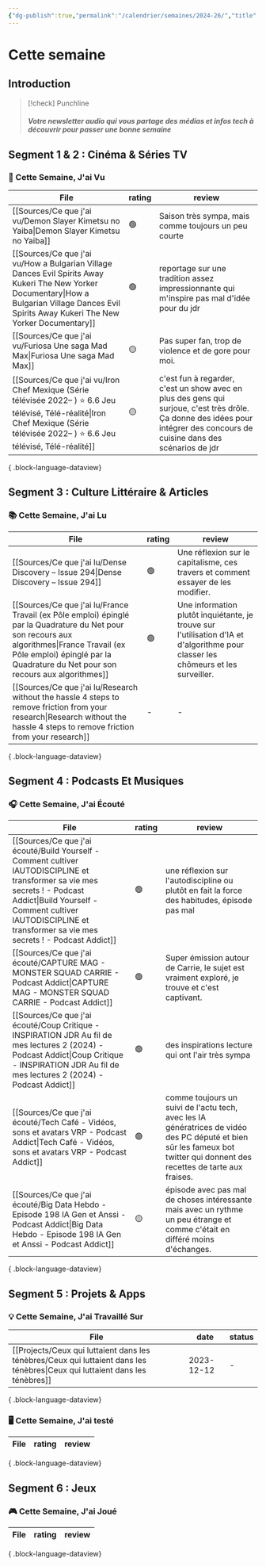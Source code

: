 ```yaml
---
{"dg-publish":true,"permalink":"/calendrier/semaines/2024-26/","title":"Cette semaine"}
---
```



# Cette semaine

## Introduction

> [!check] Punchline
> ##### Votre newsletter audio qui vous partage des médias et infos tech à découvrir pour passer une bonne semaine

## Segment 1 & 2 : Cinéma & Séries TV

### 🍿 Cette Semaine, J'ai Vu

| File                                                                                                                                                                                                     | rating | review                                                                                                                                                                      |
| -------------------------------------------------------------------------------------------------------------------------------------------------------------------------------------------------------- | ------ | --------------------------------------------------------------------------------------------------------------------------------------------------------------------------- |
| [[Sources/Ce que j'ai vu/Demon Slayer  Kimetsu no Yaiba\|Demon Slayer  Kimetsu no Yaiba]]                                                                                                             | 🟢     | Saison très sympa, mais comme toujours un peu courte                                                                                                                        |
| [[Sources/Ce que j'ai vu/How a Bulgarian Village Dances Evil Spirits Away  Kukeri  The New Yorker Documentary\|How a Bulgarian Village Dances Evil Spirits Away  Kukeri  The New Yorker Documentary]] | 🟢     | reportage sur une tradition assez impressionnante qui m'inspire pas mal d'idée pour du jdr                                                                                  |
| [[Sources/Ce que j'ai vu/Furiosa Une saga Mad Max\|Furiosa Une saga Mad Max]]                                                                                                                         | 🟡     | Pas super fan, trop de violence et de gore pour moi.                                                                                                                        |
| [[Sources/Ce que j'ai vu/Iron Chef Mexique (Série télévisée 2022– ) ⭐ 6.6  Jeu télévisé, Télé-réalité\|Iron Chef Mexique (Série télévisée 2022– ) ⭐ 6.6  Jeu télévisé, Télé-réalité]]                 | 🟡     | c'est fun à regarder, c'est un show avec en plus des gens qui surjoue, c'est très drôle. Ça donne des idées pour intégrer des concours de cuisine dans des scénarios de jdr |

{ .block-language-dataview}

## Segment 3 : Culture Littéraire & Articles

### 📚 Cette Semaine, J'ai Lu

| File                                                                                                                                                                                                                               | rating | review                                                                                                                            |
| ---------------------------------------------------------------------------------------------------------------------------------------------------------------------------------------------------------------------------------- | ------ | --------------------------------------------------------------------------------------------------------------------------------- |
| [[Sources/Ce que j'ai lu/Dense Discovery – Issue 294\|Dense Discovery – Issue 294]]                                                                                                                                             | 🟢     | Une réflexion sur le capitalisme, ces travers et comment essayer de les modifier.                                                 |
| [[Sources/Ce que j'ai lu/France Travail (ex Pôle emploi) épinglé par la Quadrature du Net pour son recours aux algorithmes\|France Travail (ex Pôle emploi) épinglé par la Quadrature du Net pour son recours aux algorithmes]] | 🟢     | Une information plutôt inquiétante, je trouve sur l'utilisation d'IA et d'algorithme pour classer les chômeurs et les surveiller. |
| [[Sources/Ce que j'ai lu/Research without the hassle 4 steps to remove friction from your research\|Research without the hassle 4 steps to remove friction from your research]]                                                 | \-     | \-                                                                                                                                |

{ .block-language-dataview}

## Segment 4 : Podcasts Et Musiques

### 🎧 Cette Semaine, J'ai Écouté

| File                                                                                                                                                                                                                                               | rating | review                                                                                                                                                                    |
| -------------------------------------------------------------------------------------------------------------------------------------------------------------------------------------------------------------------------------------------------- | ------ | ------------------------------------------------------------------------------------------------------------------------------------------------------------------------- |
| [[Sources/Ce que j'ai écouté/Build Yourself - Comment cultiver lAUTODISCIPLINE et transformer sa vie  mes secrets ! - Podcast Addict\|Build Yourself - Comment cultiver lAUTODISCIPLINE et transformer sa vie  mes secrets ! - Podcast Addict]] | 🟢     | une réflexion sur l'autodiscipline ou plutôt en fait la force des habitudes, épisode pas mal                                                                              |
| [[Sources/Ce que j'ai écouté/CAPTURE MAG - MONSTER SQUAD  CARRIE - Podcast Addict\|CAPTURE MAG - MONSTER SQUAD  CARRIE - Podcast Addict]]                                                                                                       | 🟢     | Super émission autour de Carrie, le sujet est vraiment exploré, je trouve et c'est captivant.                                                                             |
| [[Sources/Ce que j'ai écouté/Coup Critique - INSPIRATION JDR  Au fil de mes lectures 2 (2024) - Podcast Addict\|Coup Critique - INSPIRATION JDR  Au fil de mes lectures 2 (2024) - Podcast Addict]]                                             | 🟢     | des inspirations lecture qui ont l'air très sympa                                                                                                                         |
| [[Sources/Ce que j'ai écouté/Tech Café - Vidéos, sons et avatars VRP - Podcast Addict\|Tech Café - Vidéos, sons et avatars VRP - Podcast Addict]]                                                                                               | 🟢     | comme toujours un suivi de l'actu tech, avec les IA génératrices de vidéo des PC député et bien sûr les fameux bot twitter qui donnent des recettes de tarte aux fraises. |
| [[Sources/Ce que j'ai écouté/Big Data Hebdo - Episode 198  IA Gen et Anssi - Podcast Addict\|Big Data Hebdo - Episode 198  IA Gen et Anssi - Podcast Addict]]                                                                                   | 🟡     | épisode avec pas mal de choses intéressante mais avec un rythme un peu étrange et comme c'était en différé moins d'échanges.                                              |

{ .block-language-dataview}

## Segment 5 : Projets & Apps

### 💡 Cette Semaine, J'ai Travaillé Sur

| File                                                                                                                            | date       | status |
| ------------------------------------------------------------------------------------------------------------------------------- | ---------- | ------ |
| [[Projects/Ceux qui luttaient dans les ténèbres/Ceux qui luttaient dans les ténèbres\|Ceux qui luttaient dans les ténèbres]] | 2023-12-12 | \-     |

{ .block-language-dataview}

### 🖥 Cette Semaine, J'ai testé

| File | rating | review |
| ---- | ------ | ------ |

{ .block-language-dataview}

## Segment 6 : Jeux

### 🎮 Cette Semaine, J'ai Joué

| File | rating | review |
| ---- | ------ | ------ |

{ .block-language-dataview}


